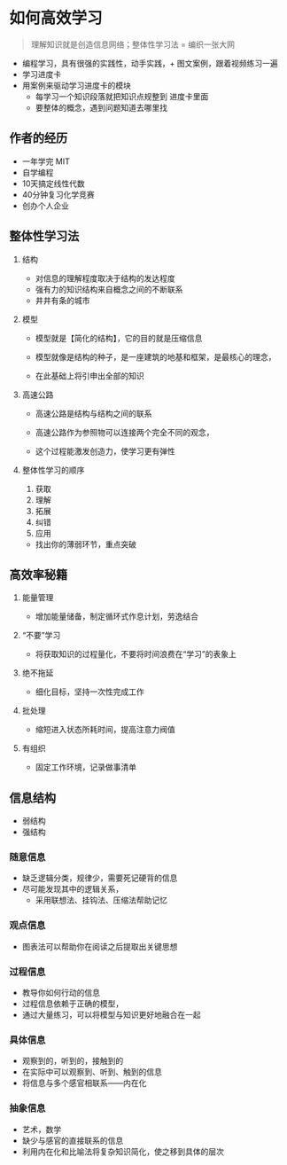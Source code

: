 # 如何高效学习

> 理解知识就是创造信息网络；整体性学习法 = 编织一张大网
* 编程学习，具有很强的实践性，动手实践，+ 图文案例，跟着视频练习一遍
* 学习进度卡
* 用案例来驱动学习进度卡的模块
	* 每学习一个知识段落就把知识点规整到 进度卡里面
	* 要整体的概念，遇到问题知道去哪里找


## 作者的经历
* 一年学完 MIT
* 自学编程
* 10天搞定线性代数
* 40分钟复习化学竞赛
* 创办个人企业



## 整体性学习法
1. 结构
	* 对信息的理解程度取决于结构的发达程度
	* 强有力的知识结构来自概念之间的不断联系
	* 井井有条的城市

2. 模型
	* 模型就是【简化的结构】，它的目的就是压缩信息

	* 模型就像是结构的种子，是一座建筑的地基和框架，是最核心的理念，
	* 在此基础上将引申出全部的知识

3. 高速公路
	* 高速公路是结构与结构之间的联系

	* 高速公路作为参照物可以连接两个完全不同的观念，
	* 这个过程能激发创造力，使学习更有弹性

4. 整体性学习的顺序
	1. 获取
	2. 理解
	3. 拓展
	4. 纠错
	5. 应用
	* 找出你的薄弱环节，重点突破


## 高效率秘籍
1. 能量管理
	* 增加能量储备，制定循环式作息计划，劳逸结合

2. “不要”学习
	* 将获取知识的过程量化，不要将时间浪费在“学习”的表象上

3. 绝不拖延
	* 细化目标，坚持一次性完成工作

4. 批处理
	* 缩短进入状态所耗时间，提高注意力阀值

5. 有组织
	* 固定工作环境，记录做事清单



## 信息结构
* 弱结构
* 强结构


### 随意信息
* 缺乏逻辑分类，规律少，需要死记硬背的信息
* 尽可能发现其中的逻辑关系，
	* 采用联想法、挂钩法、压缩法帮助记忆


### 观点信息
* 图表法可以帮助你在阅读之后提取出关键思想


### 过程信息
* 教导你如何行动的信息
* 过程信息依赖于正确的模型，
* 通过大量练习，可以将模型与知识更好地融合在一起


### 具体信息
* 观察到的，听到的，接触到的
* 在实际中可以观察到、听到、触到的信息
* 将信息与多个感官相联系——内在化


### 抽象信息
* 艺术，数学
* 缺少与感官的直接联系的信息
* 利用内在化和比喻法将复杂知识简化，使之移到具体的层次








